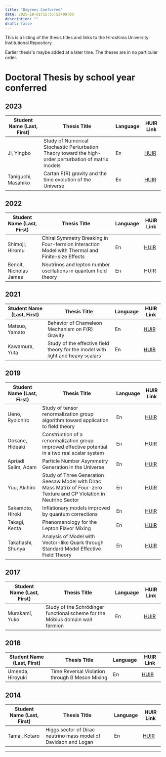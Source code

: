 ```yaml
---
title: "Degrees Conferred"
date: 2025-10-01T15:55:53+09:00
description: ""
draft: false
---
```

<!--
NOTE:
Tilte is displayed as Topic title in Home page and Listing page.
Description is displayed as Short summary in Home page.
This area up to !--more-- is displayed as Summary in listing pages linked from sidebar items.
-->
This is a listing of the thesis titles and links to the Hiroshima University Institutional Repository.
<!--more-->
<!-- First we give the [Doctoral thesis]({{< relref path="/members/past/degrees.md#doctoral-thesis-by-school-year-conferred" >}}), then the [Master`s thesis]({{<  relref path="/members/past/degrees.md#master-thesis-by-year-conferred" >}}). -->
Earlier thesis's maybe added at a later time.  The theses are in no particular order.

# Doctoral Thesis by school year conferred

## 2023
| Student Name (Last, First) | Thesis Title | Language | HUIR Link |
| ---- | ---- | ---- | ---- |
| Ji, Yingbo           | Study of Numerical Stochastic Perturbation Theory toward the high-order perturbation of matrix models | En | [HUIR](https://hiroshima.repo.nii.ac.jp/records/2001821)  |
| Taniguchi, Masahiko  | Cartan F(R) gravity and the time evolution of the Universe  | En | [HUIR](https://hiroshima.repo.nii.ac.jp/records/2001913) |

## 2022
| Student Name (Last, First) | Thesis Title | Language | HUIR Link |
| ---- | ---- | ---- | ---- |
| Shimoji, Hiromu |  Chiral Symmetry Breaking in Four-fermion Interaction Model with Thermal and Finite-size Effects | En | [HUIR](https://hiroshima.repo.nii.ac.jp/records/2002068) |
| Benoit, Nicholas James | Neutrinos and lepton number oscillations in quantum field theory | En | [HUIR](https://hiroshima.repo.nii.ac.jp/records/2002083) |

## 2021 
| Student Name (Last, First) | Thesis Title | Language | HUIR Link |
| ---- | ---- | ---- | ---- |
| Matsuo, Yamato |  Behavior of Chameleon Mechanism on F(R) Gravity | En | [HUIR](https://hiroshima.repo.nii.ac.jp/records/2002605) |
| Kawamura, Yuta |  Study of the effective field theory for the model with light and heavy scalars | En | [HUIR](https://hiroshima.repo.nii.ac.jp/records/2002604) |

## 2019
| Student Name (Last, First) | Thesis Title | Language | HUIR Link |
| ---- | ---- | ---- | ---- |
| Ueno, Ryoichiro | Study of tensor renormalization group algorithm toward application to field theory | En | [HUIR](https://ir.lib.hiroshima-u.ac.jp/00048344) |
| Ookane, Hideaki | Construction of a renormalization group improved effective potential in a two real scalar system | En | [HUIR](https://ir.lib.hiroshima-u.ac.jp/00048333) |
| Apriadi Salim, Adam | Particle Number Asymmetry Generation in the Universe | En | [HUIR](https://ir.lib.hiroshima-u.ac.jp/00048348) |
| Yuu, Akihiro | Study of Three Generation Seesaw Model with Dirac Mass Matrix of Four-zero Texture and CP Violation in Neutrino Sector | En | [HUIR](https://ir.lib.hiroshima-u.ac.jp/00049399) |
| Sakamoto, Hiroki | Inflationary models improved by quantum corrections | En | [HUIR](https://ir.lib.hiroshima-u.ac.jp/00049444) |
| Takagi, Kenta | Phenomenology for the Lepton Flavor Mixing | En | [HUIR](https://ir.lib.hiroshima-u.ac.jp/00049445) |
| Takahashi, Shunya | Analysis of Model with Vector-like Quark through Standard Model Effective Field Theory | En | [HUIR](https://ir.lib.hiroshima-u.ac.jp/00049446) |

## 2017
| Student Name (Last, First) | Thesis Title | Language | HUIR Link |
| ---- | ---- | ---- | ---- |
| Murakami, Yuko | Study of the Schrödinger functional scheme for the Möbius domain wall fermion | En | [HUIR](https://hiroshima.repo.nii.ac.jp/records/2003991) |

## 2016
| Student Name (Last, First) | Thesis Title | Language | HUIR Link |
| ---- | ---- | ---- | ---- |
| Umeeda, Hiroyuki | Time Reversal Violation through B Meson Mixing | En | [HUIR](https://ir.lib.hiroshima-u.ac.jp/00043601) |

## 2014
| Student Name (Last, First) | Thesis Title | Language | HUIR Link |
|--------------------|-----------------------------------------------|------|---------------------------------------------------|
| Tamai, Kotaro  | Higgs sector of Dirac neutrino mass model of Davidson and Logan | En | [HUIR](https://hiroshima.repo.nii.ac.jp/records/2004692) |


---

<!---
# Master Thesis by year conferred
The master`s theses are not available in a digital form stored in the HUIR.  Instead, they can only be viewed in paper copies at our lab.
## 2021
| Student Name (Last, First) | Thesis Title | Language |
| ---- | ---- | ---- | 

## 2020
| Student Name (Last, First) | Thesis Title | Language |
| ---- | ---- | ---- |

## 2019
| Student Name (Last, First) | Thesis Title | Language |
| ---- | ---- | ---- |

## 2018
| Student Name (Last, First) | Thesis Title | Language |
| ---- | ---- | ---- |

-->
